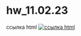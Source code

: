 # hw_11.02.23 
 ссылка html
[![ссылка html](./src/components/Img/logo.png)](https://tati1129.github.io/todo/)